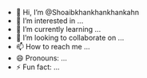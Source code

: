 - 👋 Hi, I’m @Shoaibkhankhankhankahn
- 👀 I’m interested in ...
- 🌱 I’m currently learning ...
- 💞️ I’m looking to collaborate on ...
- 📫 How to reach me ...
- 😄 Pronouns: ...
- ⚡ Fun fact: ...

<!---
Shoaibkhankhankhankahn/Shoaibkhankhankhankahn is a ✨ special ✨ repository because its `README.md` (this file) appears on your GitHub profile.
You can click the Preview link to take a look at your changes.
--->
